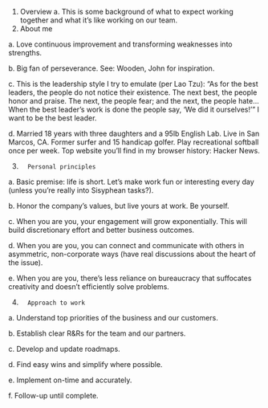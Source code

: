 1. Overview
   a. This is some background of what to expect working together and what it’s like working on our team.
2. About me

a.       Love continuous improvement and transforming weaknesses into strengths.

b.       Big fan of perseverance.  See: Wooden, John for inspiration.

c.       This is the leadership style I try to emulate (per Lao Tzu): “As for the best leaders, the people do not notice their existence.  The next best, the people honor and praise.  The next, the people fear; and the next, the people hate...  When the best leader’s work is done the people say, ‘We did it ourselves!’”  I want to be the best leader.

d.       Married 18 years with three daughters and a 95lb English Lab.  Live in San Marcos, CA.  Former surfer and 15 handicap golfer.  Play recreational softball once per week.  Top website you’ll find in my browser history: Hacker News.

3.       Personal principles

a.       Basic premise: life is short.  Let’s make work fun or interesting every day (unless you’re really into Sisyphean tasks?).

b.       Honor the company’s values, but live yours at work.  Be yourself.

c.       When you are you, your engagement will grow exponentially.  This will build discretionary effort and better business outcomes.

d.       When you are you, you can connect and communicate with others in asymmetric, non-corporate ways (have real discussions about the heart of the issue). 

e.       When you are you, there’s less reliance on bureaucracy that suffocates creativity and doesn’t efficiently solve problems.

4.       Approach to work

a.       Understand top priorities of the business and our customers.

b.       Establish clear R&Rs for the team and our partners.

c.       Develop and update roadmaps.

d.       Find easy wins and simplify where possible.

e.       Implement on-time and accurately.

f.        Follow-up until complete.

